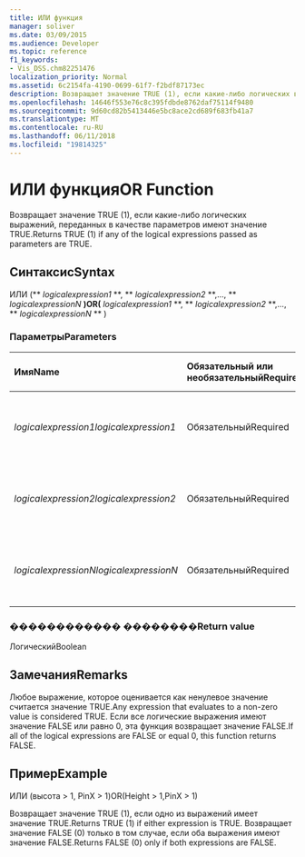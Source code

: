 ```yaml
---
title: ИЛИ функция
manager: soliver
ms.date: 03/09/2015
ms.audience: Developer
ms.topic: reference
f1_keywords:
- Vis_DSS.chm82251476
localization_priority: Normal
ms.assetid: 6c2154fa-4190-0699-61f7-f2bdf87173ec
description: Возвращает значение TRUE (1), если какие-либо логических выражений, переданных в качестве параметров имеют значение TRUE.
ms.openlocfilehash: 14646f553e76c8c395fdbde8762daf75114f9480
ms.sourcegitcommit: 9d60cd82b5413446e5bc8ace2cd689f683fb41a7
ms.translationtype: MT
ms.contentlocale: ru-RU
ms.lasthandoff: 06/11/2018
ms.locfileid: "19814325"
---
```

# <a name="or-function"></a><span data-ttu-id="c2f55-103">ИЛИ функция</span><span class="sxs-lookup"><span data-stu-id="c2f55-103">OR Function</span></span>

<span data-ttu-id="c2f55-104">Возвращает значение TRUE (1), если какие-либо логических выражений, переданных в качестве параметров имеют значение TRUE.</span><span class="sxs-lookup"><span data-stu-id="c2f55-104">Returns TRUE (1) if any of the logical expressions passed as parameters are TRUE.</span></span>
  
## <a name="syntax"></a><span data-ttu-id="c2f55-105">Синтаксис</span><span class="sxs-lookup"><span data-stu-id="c2f55-105">Syntax</span></span>

<span data-ttu-id="c2f55-106">ИЛИ (** *logicalexpression1* **, ** *logicalexpression2* **,..., ** *logicalexpressionN* **)</span><span class="sxs-lookup"><span data-stu-id="c2f55-106">OR(** *logicalexpression1* **, ** *logicalexpression2* **,..., ** *logicalexpressionN* ** )</span></span> 
  
### <a name="parameters"></a><span data-ttu-id="c2f55-107">Параметры</span><span class="sxs-lookup"><span data-stu-id="c2f55-107">Parameters</span></span>

|<span data-ttu-id="c2f55-108">**Имя**</span><span class="sxs-lookup"><span data-stu-id="c2f55-108">**Name**</span></span>|<span data-ttu-id="c2f55-109">**Обязательный или необязательный**</span><span class="sxs-lookup"><span data-stu-id="c2f55-109">**Required/Optional**</span></span>|<span data-ttu-id="c2f55-110">**Тип данных**</span><span class="sxs-lookup"><span data-stu-id="c2f55-110">**Data Type**</span></span>|<span data-ttu-id="c2f55-111">**Описание**</span><span class="sxs-lookup"><span data-stu-id="c2f55-111">**Description**</span></span>|
|:-----|:-----|:-----|:-----|
| <span data-ttu-id="c2f55-112">_logicalexpression1_</span><span class="sxs-lookup"><span data-stu-id="c2f55-112">_logicalexpression1_</span></span> <br/> |<span data-ttu-id="c2f55-113">Обязательный</span><span class="sxs-lookup"><span data-stu-id="c2f55-113">Required</span></span>  <br/> |<span data-ttu-id="c2f55-114">**Строка**</span><span class="sxs-lookup"><span data-stu-id="c2f55-114">**String**</span></span> <br/> |<span data-ttu-id="c2f55-115">Первое выражение, чтобы оценить достоверность.</span><span class="sxs-lookup"><span data-stu-id="c2f55-115">The first expression whose truth you want to evaluate.</span></span>  <br/> |
| <span data-ttu-id="c2f55-116">_logicalexpression2_</span><span class="sxs-lookup"><span data-stu-id="c2f55-116">_logicalexpression2_</span></span> <br/> |<span data-ttu-id="c2f55-117">Обязательный</span><span class="sxs-lookup"><span data-stu-id="c2f55-117">Required</span></span>  <br/> |<span data-ttu-id="c2f55-118">**Строка**</span><span class="sxs-lookup"><span data-stu-id="c2f55-118">**String**</span></span> <br/> |<span data-ttu-id="c2f55-119">Второе выражение, чтобы оценить достоверность.</span><span class="sxs-lookup"><span data-stu-id="c2f55-119">The second expression whose truth you want to evaluate.</span></span>  <br/> |
| <span data-ttu-id="c2f55-120">_logicalexpressionN_</span><span class="sxs-lookup"><span data-stu-id="c2f55-120">_logicalexpressionN_</span></span> <br/> |<span data-ttu-id="c2f55-121">Обязательный</span><span class="sxs-lookup"><span data-stu-id="c2f55-121">Required</span></span>  <br/> |<span data-ttu-id="c2f55-122">**Строка**</span><span class="sxs-lookup"><span data-stu-id="c2f55-122">**String**</span></span> <br/> |<span data-ttu-id="c2f55-123">N-е выражение, чтобы оценить достоверность.</span><span class="sxs-lookup"><span data-stu-id="c2f55-123">The Nth expression whose truth you want to evaluate.</span></span>  <br/> |
   
### <a name="return-value"></a><span data-ttu-id="c2f55-124">������������ ��������</span><span class="sxs-lookup"><span data-stu-id="c2f55-124">Return value</span></span>

<span data-ttu-id="c2f55-125">Логический</span><span class="sxs-lookup"><span data-stu-id="c2f55-125">Boolean</span></span>
  
## <a name="remarks"></a><span data-ttu-id="c2f55-126">Замечания</span><span class="sxs-lookup"><span data-stu-id="c2f55-126">Remarks</span></span>

<span data-ttu-id="c2f55-127">Любое выражение, которое оценивается как ненулевое значение считается значение TRUE.</span><span class="sxs-lookup"><span data-stu-id="c2f55-127">Any expression that evaluates to a non-zero value is considered TRUE.</span></span> <span data-ttu-id="c2f55-128">Если все логические выражения имеют значение FALSE или равно 0, эта функция возвращает значение FALSE.</span><span class="sxs-lookup"><span data-stu-id="c2f55-128">If all of the logical expressions are FALSE or equal 0, this function returns FALSE.</span></span> 
  
## <a name="example"></a><span data-ttu-id="c2f55-129">Пример</span><span class="sxs-lookup"><span data-stu-id="c2f55-129">Example</span></span>

<span data-ttu-id="c2f55-130">ИЛИ (высота \> 1, PinX \> 1)</span><span class="sxs-lookup"><span data-stu-id="c2f55-130">OR(Height \> 1,PinX \> 1)</span></span> 
  
<span data-ttu-id="c2f55-131">Возвращает значение TRUE (1), если одно из выражений имеет значение TRUE.</span><span class="sxs-lookup"><span data-stu-id="c2f55-131">Returns TRUE (1) if either expression is TRUE.</span></span> <span data-ttu-id="c2f55-132">Возвращает значение FALSE (0) только в том случае, если оба выражения имеют значение FALSE.</span><span class="sxs-lookup"><span data-stu-id="c2f55-132">Returns FALSE (0) only if both expressions are FALSE.</span></span> 
  

